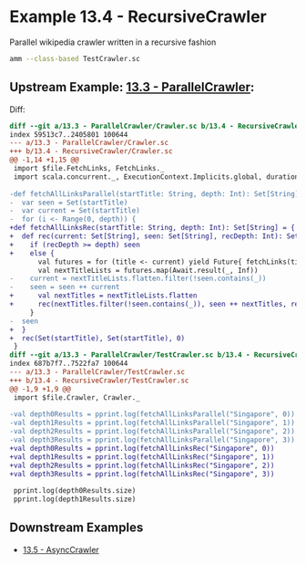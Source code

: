 # Example 13.4 - RecursiveCrawler
Parallel wikipedia crawler written in a recursive fashion

```bash
amm --class-based TestCrawler.sc
```

## Upstream Example: [13.3 - ParallelCrawler](https://github.com/handsonscala/handsonscala/tree/master/examples/13.3%20-%20ParallelCrawler):
Diff:
```diff
diff --git a/13.3 - ParallelCrawler/Crawler.sc b/13.4 - RecursiveCrawler/Crawler.sc
index 59513c7..2405801 100644
--- a/13.3 - ParallelCrawler/Crawler.sc	
+++ b/13.4 - RecursiveCrawler/Crawler.sc	
@@ -1,14 +1,15 @@
 import $file.FetchLinks, FetchLinks._
 import scala.concurrent._, ExecutionContext.Implicits.global, duration.Duration.Inf
 
-def fetchAllLinksParallel(startTitle: String, depth: Int): Set[String] = {
-  var seen = Set(startTitle)
-  var current = Set(startTitle)
-  for (i <- Range(0, depth)) {
+def fetchAllLinksRec(startTitle: String, depth: Int): Set[String] = {
+  def rec(current: Set[String], seen: Set[String], recDepth: Int): Set[String] = {
+    if (recDepth >= depth) seen
+    else {
       val futures = for (title <- current) yield Future{ fetchLinks(title) }
       val nextTitleLists = futures.map(Await.result(_, Inf))
-    current = nextTitleLists.flatten.filter(!seen.contains(_))
-    seen = seen ++ current
+      val nextTitles = nextTitleLists.flatten
+      rec(nextTitles.filter(!seen.contains(_)), seen ++ nextTitles, recDepth + 1)
     }
-  seen
+  }
+  rec(Set(startTitle), Set(startTitle), 0)
 }
diff --git a/13.3 - ParallelCrawler/TestCrawler.sc b/13.4 - RecursiveCrawler/TestCrawler.sc
index 687b7f7..7522fa7 100644
--- a/13.3 - ParallelCrawler/TestCrawler.sc	
+++ b/13.4 - RecursiveCrawler/TestCrawler.sc	
@@ -1,9 +1,9 @@
 import $file.Crawler, Crawler._
 
-val depth0Results = pprint.log(fetchAllLinksParallel("Singapore", 0))
-val depth1Results = pprint.log(fetchAllLinksParallel("Singapore", 1))
-val depth2Results = pprint.log(fetchAllLinksParallel("Singapore", 2))
-val depth3Results = pprint.log(fetchAllLinksParallel("Singapore", 3))
+val depth0Results = pprint.log(fetchAllLinksRec("Singapore", 0))
+val depth1Results = pprint.log(fetchAllLinksRec("Singapore", 1))
+val depth2Results = pprint.log(fetchAllLinksRec("Singapore", 2))
+val depth3Results = pprint.log(fetchAllLinksRec("Singapore", 3))
 
 pprint.log(depth0Results.size)
 pprint.log(depth1Results.size)
```
## Downstream Examples

- [13.5 - AsyncCrawler](https://github.com/handsonscala/handsonscala/tree/master/examples/13.5%20-%20AsyncCrawler)